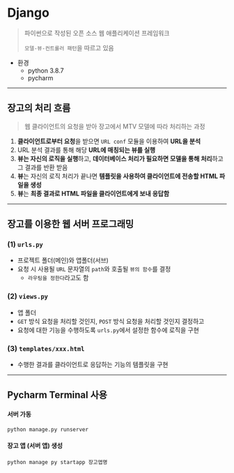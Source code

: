 # Django

> 파이썬으로 작성된 오픈 소스 웹 애플리케이션 프레임워크
>
> `모델-뷰-컨트롤러 패턴`을 따르고 있음

* 환경
  * python 3.8.7
  * pycharm



---



## 장고의 처리 흐름

> 웹 클라이언트의 요청을 받아 장고에서 MTV 모델에 따라 처리하는 과정

1. **클라이언트로부터 요청**을 받으면 `URL conf` 모듈을 이용하여 **URL을 분석**
2. URL 분석 결과를 통해 해당 **URL에 매칭되는 뷰를 실행**
3. **뷰는 자신의 로직을 실행**하고, **데이터베이스 처리가 필요하면 모델을 통해 처리**하고 그 결과를 반환 받음
4. **뷰**는 자신의 로직 처리가 끝나면 **템플릿을 사용하여 클라이언트에 전송할 HTML 파일을 생성**
5. **뷰**는 **최종 결과로 HTML 파일을 클라이언트에게 보내 응답함**



---



## 장고를 이용한 웹 서버 프로그래밍

### (1) `urls.py`

* 프로젝트 폴더(메인)와 앱폴더(서브)
* 요청 시 사용될 `URL` 문자열의 `path`와 호출될 `뷰의 함수`를 결정
  * `라우팅을 정한다`라고도 함

### (2) `views.py`

* 앱 폴더
* `GET` 방식 요청을 처리할 것인지, `POST` 방식 요청을 처리할 것인지 결정하고
* 요청에 대한 기능을 수행하도록 `urls.py`에서 설정한 함수에 로직을 구현

### (3) `templates/xxx.html`

* 수행한 결과를 클라이언트로 응답하는 기능의 템플릿을 구현



---



## Pycharm Terminal 사용

#### 서버 가동

`python manage.py runserver`

#### 장고 앱 (서버 앱) 생성

`python manage py startapp 장고앱명`



